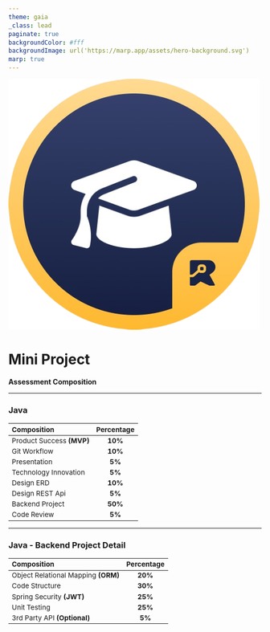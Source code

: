```yaml
---
theme: gaia
_class: lead
paginate: true
backgroundColor: #fff
backgroundImage: url('https://marp.app/assets/hero-background.svg')
marp: true
---
```


![bg left:40% 60%](./images/rawlabs-academy-logo.png)

# **Mini Project**
**Assessment Composition**

---
<style scoped>
    table {
        font-size: 0.85rem;
        width: 100%;
    }
</style>
### Java

| Composition | Percentage |
|:------------|:----------:|
| Product Success **(MVP)** | **10%** |
| Git Workflow | **10%** |
| Presentation | **5%** |
| Technology Innovation | **5%** |
| Design ERD | **10%** |
| Design REST Api | **5%** |
| Backend Project | **50%** |
| Code Review | **5%** |

---
<style scoped>
    table {
        font-size: 0.85rem;
        width: 100%;
    }
</style>
### Java - **Backend Project** Detail

| Composition | Percentage |
|:------------|:----------:|
| Object Relational Mapping **(ORM)** | **20%** |
| Code Structure | **30%** |
| Spring Security **(JWT)** | **25%** |
| Unit Testing | **25%** |
| 3rd Party API **(Optional)** | **5%** |
